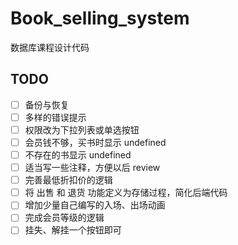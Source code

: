 # Book_selling_system
数据库课程设计代码

## TODO

- [ ] 备份与恢复
- [ ] 多样的错误提示
- [ ] 权限改为下拉列表或单选按钮
- [ ] 会员钱不够，买书时显示 undefined
- [ ] 不存在的书显示 undefined
- [ ] 适当写一些注释，方便以后 review
- [ ] 完善最低折扣价的逻辑
- [ ] 将 出售 和 退货 功能定义为存储过程，简化后端代码
- [ ] 增加少量自己编写的入场、出场动画
- [ ] 完成会员等级的逻辑
- [ ] 挂失、解挂一个按钮即可
